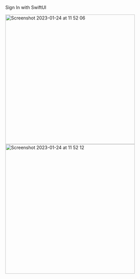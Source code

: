 Sign In with SwiftUI
<div>
    <img width="405" alt="Screenshot 2023-01-24 at 11 52 06" src="https://user-images.githubusercontent.com/42000136/214326959-d7a81420-5650-459b-a1fd-53aa9eed56ca.png">
  <img width="405" alt="Screenshot 2023-01-24 at 11 52 12" src="https://user-images.githubusercontent.com/42000136/214326953-1b7cbad5-59f8-4a8d-8905-d375f132a9d8.png">
</div>
